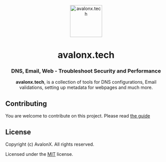 <p align="center">
  <a href="https://avalonx.tech" target="_blank">
    <img alt="avalonx.tech" width="100" src="https://user-images.githubusercontent.com/30201930/139417412-2038e90e-86a9-4fb9-b577-e81c93020ba5.png" />
  </a>
</p>

<h1 align="center">
  avalonx.tech
</h1>

<h3 align="center">
  DNS, Email, Web - Troubleshoot Security and Performance
</h3>

<p align="center"><strong>avalonx.tech</strong>, is a collection of tools for DNS configurations, Email validations, setting up metadata for webpages and much more.</p>

## Contributing

You are welcome to contribute on this project. Please read [the guide](/CONTRIBUTING.md)

## License

Copyright (c) AvalonX. All rights reserved.

Licensed under the [MIT](LICENSE) license.
